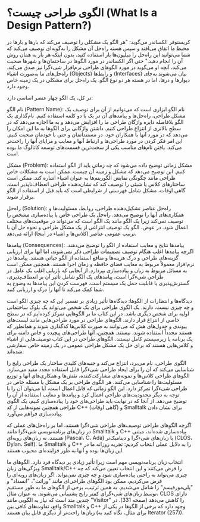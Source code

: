 # الگوی طراحی چیست؟ (What Is a Design Pattern?)
کریستوفر الکساندر می‌گوید: "هر الگو یک مشکلی را توصیف می‌کند که بارها و بارها در محیط ما اتفاق می‌افتد و سپس هسته راه‌حل آن مشکل را به‌گونه‌ای توصیف می‌کند که شما می‌توانید این راه‌حل را میلیون‌ها بار استفاده کنید، بدون اینکه هر بار به همان روش آن را انجام دهید." حتی اگر الکساندر در مورد الگوها در ساختمان‌ها و شهرها صحبت می‌کند، آنچه او می‌گوید در مورد الگوهای طراحی نرم‌افزار شیءگرا نیز صدق می‌کند. راه‌حل‌های ما به‌صورت اشیاء (Objects) و رابط‌ها (Interfaces) بیان می‌شوند به‌جای دیوارها و درها، اما در هسته هر دو نوع الگو، یک راه‌حل برای مشکلی در یک زمینه خاص وجود دارد.


در کل، یک الگو چهار عنصر اساسی دارد:

نام الگو (Pattern Name):
نام الگو ابزاری است که می‌توانیم از آن برای توصیف یک مشکل طراحی، راه‌حل‌ها و پیامدهای آن در یک یا دو کلمه استفاده کنیم. نام‌گذاری یک الگو بلافاصله دایره واژگان طراحی ما را افزایش می‌دهد و به ما اجازه می‌دهد که در سطح بالاتری از انتزاع طراحی کنیم. داشتن واژگانی برای الگوها به ما این امکان را می‌دهد که در مورد آنها با همکاران خود، در مستنداتمان و حتی با خودمان صحبت کنیم. این امر فکر کردن در مورد طراحی‌ها و ارتباط آنها و معایب و مزایای آنها را راحت‌تر می‌کند. یافتن نام‌های مناسب یکی از سخت‌ترین قسمت‌های توسعه کاتالوگ ما بوده است.

مشکل (Problem):
مشکل زمانی توضیح داده می‌شود که چه زمانی باید از الگو استفاده کنیم. این توضیح می‌دهد که مشکل و زمینه آن چیست. ممکن است به مشکلات خاص طراحی مانند چگونگی نمایش الگوریتم‌ها به عنوان اشیاء اشاره کند. ممکن است ساختارهای کلاس یا شیئی را توصیف کند که نشان‌دهنده طراحی انعطاف‌ناپذیر است. گاهی اوقات، مشکل شامل فهرستی از شرایطی است که باید قبل از استفاده از الگو برقرار شوند.

راه‌حل (Solution):
راه‌حل عناصر تشکیل‌دهنده طراحی، روابط، مسئولیت‌ها و همکاری‌های آنها را توضیح می‌دهد. راه‌حل یک طراحی خاص یا پیاده‌سازی مشخص را توصیف نمی‌کند زیرا یک الگو مانند یک الگو است که می‌تواند در موقعیت‌های مختلف اعمال شود. در عوض، الگو یک توصیف انتزاعی از یک مشکل طراحی و نحوه حل آن با ترتیب عمومی عناصر (کلاس‌ها و اشیاء در اینجا) ارائه می‌دهد.

پیامدها (Consequences):
پیامدها نتایج و معایب استفاده از الگو را توضیح می‌دهند. اگرچه پیامدها اغلب هنگام توصیف تصمیمات طراحی ذکر نمی‌شوند، اما آنها برای ارزیابی گزینه‌های طراحی و درک هزینه‌ها و منافع استفاده از الگو حیاتی هستند. پیامدها در نرم‌افزار معمولاً مربوط به معایب فضای حافظه و زمان اجرا هستند. همچنین ممکن است به مسائل مربوط به زبان و پیاده‌سازی بپردازد. از آنجایی که بازیابی اغلب یک عامل در طراحی شیءگرا است، پیامدهای یک الگو شامل تأثیر آن بر انعطاف‌پذیری، گسترش‌پذیری یا قابلیت حمل یک سیستم است. فهرست کردن این پیامدها به وضوح به شما کمک می‌کند تا آنها را درک و ارزیابی کنید.



دیدگاه‌ها و انتظارات از الگوها:
دیدگاه‌ها تأثیر زیادی بر تفسیر این که چه چیزی الگو است و چه چیزی نیست، دارند. یک الگوی طراحی برای یک شخص می‌تواند یک بلوک ساختمانی اولیه برای شخص دیگری باشد. در این کتاب ما بر الگوهایی تمرکز کرده‌ایم که در سطح خاصی از انتزاع قرار دارند. الگوهای طراحی در مورد طراحی‌هایی مانند لیست‌های پیوندی و جدول‌های هش که می‌توانند به صورت کلاس‌ها کدگذاری شوند و همانطور که هستند مجدداً استفاده شوند، نیستند. همچنین، آنها طراحی‌های پیچیده و خاص دامنه برای یک برنامه یا زیرسیستم کامل نیستند. الگوهای طراحی در این کتاب توصیف‌هایی از اشیاء و کلاس‌هایی هستند که برای حل یک مشکل طراحی عمومی در یک زمینه خاص سفارشی شده‌اند.

الگوی طراحی، نام می‌برد، انتزاع می‌کند و جنبه‌های کلیدی ساختار یک طراحی رایج را شناسایی می‌کند که آن را برای ایجاد طراحی شیءگرا قابل استفاده مجدد مفید می‌سازد. الگوهای طراحی کلاس‌ها و نمونه‌های مشارکت‌کننده، نقش‌ها و همکاری‌های آنها و توزیع مسئولیت‌ها را شناسایی می‌کنند. هر الگوی طراحی بر یک مشکل یا مسئله خاص در طراحی شیءگرا تمرکز دارد. این الگو زمانی که قابل اعمال است، آیا می‌توان آن را با توجه به دیگر محدودیت‌های طراحی اعمال کرد و پیامدها و معایب استفاده از آن را توضیح می‌دهد. از آنجا که در نهایت باید طراحی‌های خود را پیاده‌سازی کنیم، یک الگوی طراحی همچنین نمونه‌هایی از کد C++ و (گاهی اوقات) Smalltalk برای نشان دادن پیاده‌سازی فراهم می‌آورد.

اگرچه الگوهای طراحی توصیف‌های طراحی شیءگرا هستند، اما بر راه‌حل‌های عملی که در زبان‌های برنامه‌نویسی شیءگرا مانند Smalltalk و C++ پیاده‌سازی شده‌اند، مبتنی هستند، نه زبان‌های رویه‌ای (Pascal، C، Ada) یا زبان‌های شیءگرا و دینامیک‌تر (CLOS، Dylan، Self). ما Smalltalk و C++ را به دلایل عملی انتخاب کردیم: تجربه روزانه ما در این زبان‌ها بوده و آنها به طور فزاینده‌ای محبوب هستند.

انتخاب زبان برنامه‌نویسی مهم است زیرا تأثیر زیادی بر دیدگاه فرد دارد. الگوهای ما ویژگی‌های زبان Smalltalk/C++ را فرض می‌کنند و این انتخاب تعیین می‌کند که چه چیزی می‌تواند به راحتی پیاده‌سازی شود و چه چیزی نمی‌تواند. اگر زبان‌های رویه‌ای را فرض می‌کردیم، ممکن بود الگوهای طراحی‌ای مانند "وراثت"، "انسداد" و "پلی‌مورفیسم" را شامل می‌شدیم. به همین ترتیب، برخی از الگوهای ما به طور مستقیم توسط زبان‌های شیءگرای کمتر رایج پشتیبانی می‌شوند. به عنوان مثال، CLOS دارای چندین متد است که نیاز به الگویی مانند "Visitor" را کاهش می‌دهد (صفحه 331). در واقع، تفاوت‌های کافی بین Smalltalk و C++ وجود دارد که برخی از الگوها در یکی از زبان‌ها راحت‌تر از دیگری قابل بیان هستند (برای مثال، نگاه کنید به Iterator (257)).

